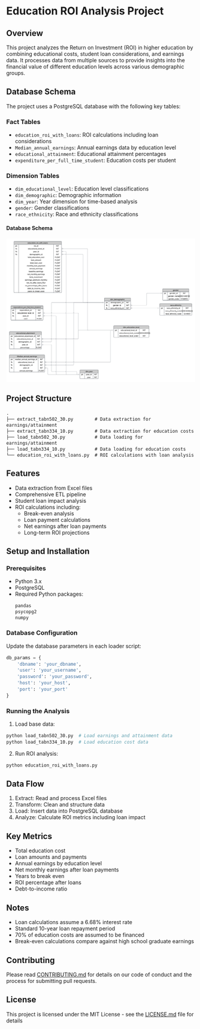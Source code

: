 # Education ROI Analysis Project

## Overview
This project analyzes the Return on Investment (ROI) in higher education by combining educational costs, student loan considerations, and earnings data. It processes data from multiple sources to provide insights into the financial value of different education levels across various demographic groups.

## Database Schema
The project uses a PostgreSQL database with the following key tables:

### Fact Tables
- `education_roi_with_loans`: ROI calculations including loan considerations
- `Median_annual_earnings`: Annual earnings data by education level
- `educational_attainment`: Educational attainment percentages
- `expenditure_per_full_time_student`: Education costs per student

### Dimension Tables
- `dim_educational_level`: Education level classifications
- `dim_demographic`: Demographic information
- `dim_year`: Year dimension for time-based analysis
- `gender`: Gender classifications
- `race_ethnicity`: Race and ethnicity classifications


#### Database Schema
![Education ROI Database Schema](Education_cost_median_annual_earnings.png)

## Project Structure

```
.
├── extract_tabn502_30.py        # Data extraction for earnings/attainment
├── extract_tabn334_10.py        # Data extraction for education costs
├── load_tabn502_30.py           # Data loading for earnings/attainment
├── load_tabn334_10.py           # Data loading for education costs
└── education_roi_with_loans.py  # ROI calculations with loan analysis
```

## Features
- Data extraction from Excel files
- Comprehensive ETL pipeline
- Student loan impact analysis
- ROI calculations including:
  - Break-even analysis
  - Loan payment calculations
  - Net earnings after loan payments
  - Long-term ROI projections

## Setup and Installation

### Prerequisites
- Python 3.x
- PostgreSQL
- Required Python packages:
  ```
  pandas
  psycopg2
  numpy
  ```

### Database Configuration
Update the database parameters in each loader script:
```python
db_params = {
    'dbname': 'your_dbname',
    'user': 'your_username',
    'password': 'your_password',
    'host': 'your_host',
    'port': 'your_port'
}
```

### Running the Analysis

1. Load base data:
```bash
python load_tabn502_30.py  # Load earnings and attainment data
python load_tabn334_10.py  # Load education cost data
```

2. Run ROI analysis:
```bash
python education_roi_with_loans.py
```

## Data Flow
1. Extract: Read and process Excel files
2. Transform: Clean and structure data
3. Load: Insert data into PostgreSQL database
4. Analyze: Calculate ROI metrics including loan impact

## Key Metrics
- Total education cost
- Loan amounts and payments
- Annual earnings by education level
- Net monthly earnings after loan payments
- Years to break even
- ROI percentage after loans
- Debt-to-income ratio

## Notes
- Loan calculations assume a 6.68% interest rate
- Standard 10-year loan repayment period
- 70% of education costs are assumed to be financed
- Break-even calculations compare against high school graduate earnings

## Contributing
Please read [CONTRIBUTING.md](CONTRIBUTING.md) for details on our code of conduct and the process for submitting pull requests.

## License
This project is licensed under the MIT License - see the [LICENSE.md](LICENSE.md) file for details